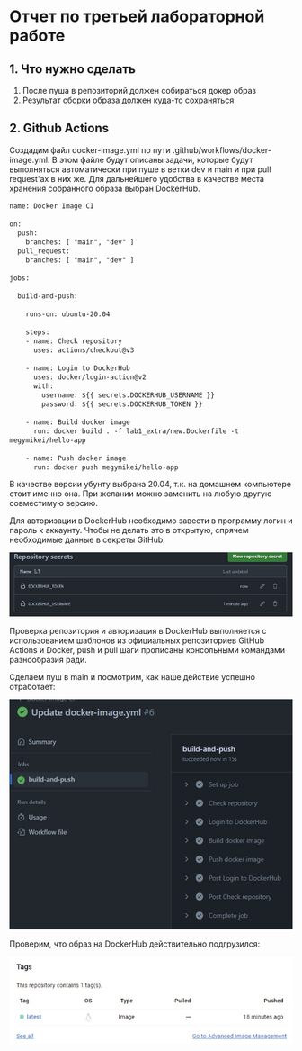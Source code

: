 # Отчет по третьей лабораторной работе
## 1. Что нужно сделать

1. После пуша в репозиторий должен собираться докер образ
2. Результат сборки образа должен куда-то сохраняться

## 2. Github Actions

Создадим файл docker-image.yml по пути .github/workflows/docker-image.yml. В этом файле будут описаны задачи, которые будут выполняться автоматически при пуше в ветки dev и main и при pull request'ах в них же. Для дальнейшего удобства в качестве места хранения собранного образа выбран DockerHub.

```
name: Docker Image CI

on:
  push:
    branches: [ "main", "dev" ]
  pull_request:
    branches: [ "main", "dev" ]

jobs:

  build-and-push:

    runs-on: ubuntu-20.04

    steps:
    - name: Check repository
      uses: actions/checkout@v3

    - name: Login to DockerHub
      uses: docker/login-action@v2
      with:
        username: ${{ secrets.DOCKERHUB_USERNAME }}
        password: ${{ secrets.DOCKERHUB_TOKEN }}

    - name: Build docker image
      run: docker build . -f lab1_extra/new.Dockerfile -t megymikei/hello-app

    - name: Push docker image
      run: docker push megymikei/hello-app
```

В качестве версии убунту выбрана 20.04, т.к. на домашнем компьютере стоит именно она. При желании можно заменить на любую другую совместимую версию.

Для авторизации в DockerHub необходимо завести в программу логин и пароль к аккаунту. Чтобы не делать это в открытую, спрячем необходимые данные в секреты GitHub:

![GitHub Secrets](./img/secrets.jpg)

Проверка репозитория и авторизация в DockerHub выполняется с использованием шаблонов из официальных репозиториев GitHub Actions и Docker, push и pull шаги прописаны консольными командами разнообразия ради.

Сделаем пуш в main и посмотрим, как наше действие успешно отработает: 

![Complete job](./img/complete.jpg)

Проверим, что образ на DockerHub действительно подгрузился: 

![DockerHub](./img/dockerhub.jpg)